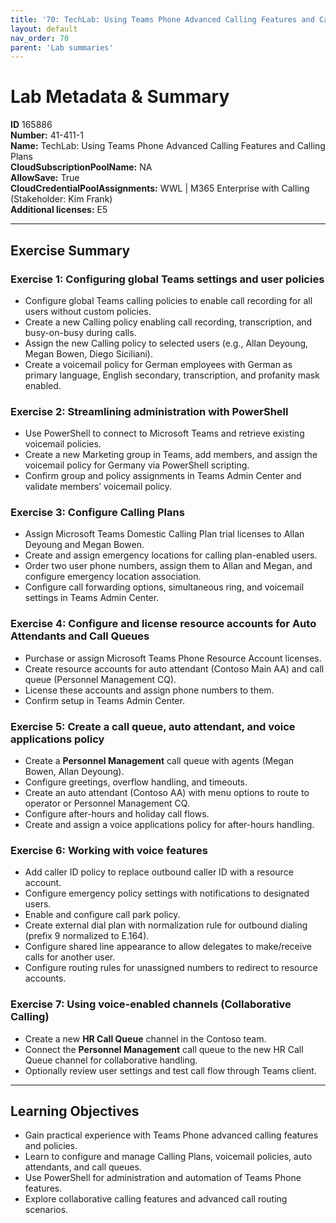 ```yaml
---
title: '70: TechLab: Using Teams Phone Advanced Calling Features and Calling Plans'
layout: default
nav_order: 70
parent: 'Lab summaries'
--- 
```


# Lab Metadata & Summary

**ID** 165886  
**Number:** 41-411-1  
**Name:** TechLab: Using Teams Phone Advanced Calling Features and Calling Plans  
**CloudSubscriptionPoolName:** NA  
**AllowSave:** True  
**CloudCredentialPoolAssignments:** WWL | M365 Enterprise with Calling (Stakeholder: Kim Frank)  
**Additional licenses:** E5  

---

## Exercise Summary

### Exercise 1: Configuring global Teams settings and user policies
- Configure global Teams calling policies to enable call recording for all users without custom policies.  
- Create a new Calling policy enabling call recording, transcription, and busy-on-busy during calls.  
- Assign the new Calling policy to selected users (e.g., Allan Deyoung, Megan Bowen, Diego Siciliani).  
- Create a voicemail policy for German employees with German as primary language, English secondary, transcription, and profanity mask enabled.  

### Exercise 2: Streamlining administration with PowerShell
- Use PowerShell to connect to Microsoft Teams and retrieve existing voicemail policies.  
- Create a new Marketing group in Teams, add members, and assign the voicemail policy for Germany via PowerShell scripting.  
- Confirm group and policy assignments in Teams Admin Center and validate members’ voicemail policy.  

### Exercise 3: Configure Calling Plans
- Assign Microsoft Teams Domestic Calling Plan trial licenses to Allan Deyoung and Megan Bowen.  
- Create and assign emergency locations for calling plan-enabled users.  
- Order two user phone numbers, assign them to Allan and Megan, and configure emergency location association.  
- Configure call forwarding options, simultaneous ring, and voicemail settings in Teams Admin Center.  

### Exercise 4: Configure and license resource accounts for Auto Attendants and Call Queues
- Purchase or assign Microsoft Teams Phone Resource Account licenses.  
- Create resource accounts for auto attendant (Contoso Main AA) and call queue (Personnel Management CQ).  
- License these accounts and assign phone numbers to them.  
- Confirm setup in Teams Admin Center.  

### Exercise 5: Create a call queue, auto attendant, and voice applications policy
- Create a **Personnel Management** call queue with agents (Megan Bowen, Allan Deyoung).  
- Configure greetings, overflow handling, and timeouts.  
- Create an auto attendant (Contoso AA) with menu options to route to operator or Personnel Management CQ.  
- Configure after-hours and holiday call flows.  
- Create and assign a voice applications policy for after-hours handling.  

### Exercise 6: Working with voice features
- Add caller ID policy to replace outbound caller ID with a resource account.  
- Configure emergency policy settings with notifications to designated users.  
- Enable and configure call park policy.  
- Create external dial plan with normalization rule for outbound dialing (prefix 9 normalized to E.164).  
- Configure shared line appearance to allow delegates to make/receive calls for another user.  
- Configure routing rules for unassigned numbers to redirect to resource accounts.  

### Exercise 7: Using voice-enabled channels (Collaborative Calling)
- Create a new **HR Call Queue** channel in the Contoso team.  
- Connect the **Personnel Management** call queue to the new HR Call Queue channel for collaborative handling.  
- Optionally review user settings and test call flow through Teams client.  

---

## Learning Objectives
- Gain practical experience with Teams Phone advanced calling features and policies.  
- Learn to configure and manage Calling Plans, voicemail policies, auto attendants, and call queues.  
- Use PowerShell for administration and automation of Teams Phone features.  
- Explore collaborative calling features and advanced call routing scenarios.  
